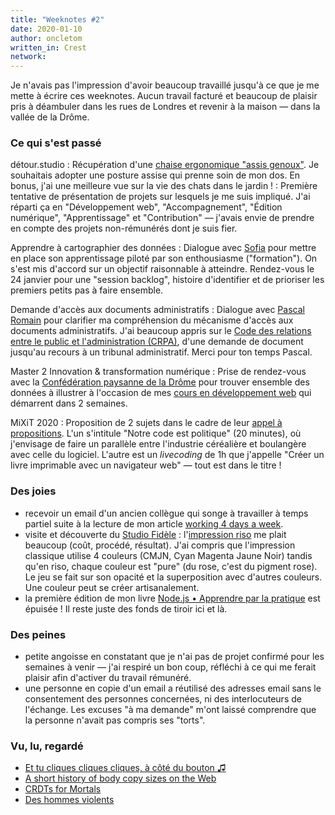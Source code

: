```yaml
---
title: "Weeknotes #2"
date: 2020-01-10
author: oncletom
written_in: Crest
network:
---
```


Je n'avais pas l'impression d'avoir beaucoup travaillé jusqu'à ce que je me mette
à écrire ces weeknotes. Aucun travail facturé et beaucoup de plaisir pris à déambuler
dans les rues de Londres et revenir à la maison — dans la vallée de la Drôme.

### Ce qui s'est passé

détour.studio
: Récupération d'une [chaise ergonomique "assis genoux"](https://www.youtube.com/watch?v=rZku71E4io4).
  Je souhaitais adopter une posture assise qui prenne soin de mon dos.
  En bonus, j'ai une meilleure vue sur la vie des chats dans le jardin !
: Première tentative de présentation de projets sur lesquels je me suis impliqué.
  J'ai réparti ça en "Développement web", "Accompagnement", "Édition numérique", "Apprentissage"
  et "Contribution" — j'avais envie de prendre en compte des projets non-rémunérés dont je suis fier.

Apprendre à cartographier des données
: Dialogue avec [Sofia][] pour mettre en place son apprentissage piloté par son enthousiasme ("formation").
  On s'est mis d'accord sur un objectif raisonnable à atteindre.
  Rendez-vous le 24 janvier pour une "session backlog", histoire d'identifier
  et de prioriser les premiers petits pas à faire ensemble.

Demande d'accès aux documents administratifs
: Dialogue avec [Pascal Romain](https://rhizome-data.fr) pour clarifier
  ma compréhension du mécanisme d'accès aux documents administratifs.
  J'ai beaucoup appris sur le [Code des relations entre le public et l'administration (CRPA)][crpa],
  d'une demande de document jusqu'au recours à un tribunal administratif.
  Merci pour ton temps Pascal.

Master 2 Innovation & transformation numérique
: Prise de rendez-vous avec la [Confédération paysanne de la Drôme](http://drome.confederationpaysanne.fr/)
  pour trouver ensemble des données à illustrer à l'occasion de mes
  [cours en développement web](https://github.com/oncletom/m2-min-2019/)
  qui démarrent dans 2 semaines.

MiXiT 2020
: Proposition de 2 sujets dans le cadre de leur [appel à propositions](https://www.papercall.io/mixit20).
  L'un s'intitule "Notre code est politique" (20 minutes), où j'envisage de faire un parallèle entre l'industrie céréalière et boulangère avec celle du logiciel.
  L'autre est un _livecoding_ de 1h que j'appelle "Créer un livre imprimable avec un navigateur web" — tout est dans le titre !

### Des joies

- recevoir un email d'un ancien collègue qui songe à travailler à temps partiel
  suite à la lecture de mon article [working 4 days a week](https://oncletom.io/2015/part-time/).
- visite et découverte du [Studio Fidèle][] :
  l'[impression riso][] me plait beaucoup (coût, procédé, résultat).
  J'ai compris que l'impression classique utilise 4 couleurs (CMJN, Cyan Magenta Jaune Noir)
  tandis qu'en riso, chaque couleur est "pure" (du rose, c'est du pigment rose).
  Le jeu se fait sur son opacité et la superposition avec d'autres couleurs.
  Une couleur peut se créer artisanalement.
- la première édition de mon livre [Node.js • Apprendre par la pratique](https://www.editions-eyrolles.com/Livre/9782212139938) est épuisée !
  Il reste juste des fonds de tiroir ici et là.

### Des peines

- petite angoisse en constatant que je n'ai pas de projet confirmé pour les semaines à venir
  — j'ai respiré un bon coup, réfléchi à ce qui me ferait plaisir afin d'activer du travail rémunéré.
- une personne en copie d'un email a réutilisé des adresses email sans le consentement des personnes concernées,
  ni des interlocuteurs de l'échange. Les excuses "à ma demande" m'ont laissé comprendre que la personne n'avait pas compris ses "torts".

### Vu, lu, regardé

- [Et tu cliques cliques cliques, à côté du bouton ♫](https://fvsch.com/et-tu-cliques-a-cote-du-bouton/)
- [A short history of body copy sizes on the Web](https://fvsch.com/body-copy-sizes/)
- [CRDTs for Mortals](https://www.youtube.com/watch?v=DEcwa68f-jY)
- [Des hommes violents](https://www.franceculture.fr/emissions/des-hommes-violents-le-podcast-original)

[Studio Fidèle]: http://www.fidele-editions.com
[impression riso]: https://fr.wikipedia.org/wiki/Duplicopieur
[crpa]: https://fr.wikipedia.org/wiki/Code_des_relations_entre_le_public_et_l%27administration
[atelier-transparence]: https://openagenda.com/usine-vivante/events/demander-de-la-transparence-a-ma-collectivite
[Sofia]: https://twitter.com/sofiaboulaarab
